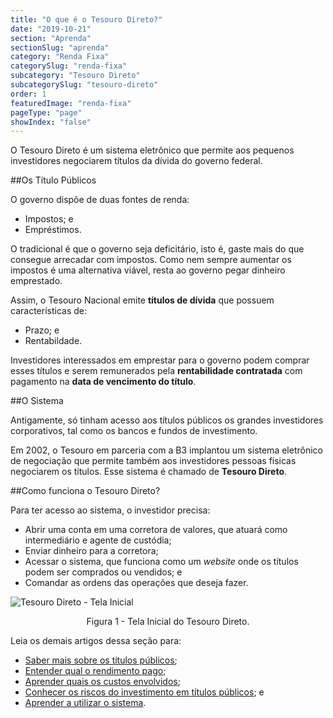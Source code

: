 ```yaml
---
title: "O que é o Tesouro Direto?"
date: "2019-10-21"
section: "Aprenda"
sectionSlug: "aprenda"
category: "Renda Fixa"
categorySlug: "renda-fixa"
subcategory: "Tesouro Direto"
subcategorySlug: "tesouro-direto"
order: 1
featuredImage: "renda-fixa"
pageType: "page"
showIndex: "false"
---
```


O Tesouro Direto é um sistema eletrônico que permite aos pequenos investidores negociarem títulos da dívida do governo federal.

##Os Título Públicos

O governo dispõe de duas fontes de renda:

- Impostos; e
- Empréstimos.

O tradicional é que o governo seja deficitário, isto é, gaste mais do que consegue arrecadar com impostos. Como nem sempre aumentar os impostos é uma alternativa viável, resta ao governo pegar dinheiro emprestado.

Assim, o Tesouro Nacional emite **títulos de dívida** que possuem características de:

- Prazo; e
- Rentabildade.

Investidores interessados em emprestar para o governo podem comprar esses títulos e serem remunerados pela **rentabilidade contratada** com pagamento na **data de vencimento do título**.

##O Sistema

Antigamente, só tinham acesso aos títulos públicos os grandes investidores corporativos, tal como os bancos e fundos de investimento.

Em 2002, o Tesouro em parceria com a B3 implantou um sistema eletrônico de negociação que permite também aos investidores pessoas físicas negociarem os títulos. Esse sistema é chamado de **Tesouro Direto**.


##Como funciona o Tesouro Direto?

Para ter acesso ao sistema, o investidor precisa:

- Abrir uma conta em uma corretora de valores, que atuará como intermediário e agente de custódia;
- Enviar dinheiro para a corretora;
- Acessar o sistema, que funciona como um *website* onde os títulos podem ser comprados ou vendidos; e
- Comandar as ordens das operações que deseja fazer.


![Tesouro Direto - Tela Inicial](../img/tela-inicial-td.jpg)

<p class="legenda" style="text-align:center">Figura 1 - Tela Inicial do Tesouro Direto.</p>


Leia os demais artigos dessa seção para:

- [Saber mais sobre os títulos públicos](/renda-fixa/tesouro-direto/os-titulos-publicos);
- [Entender qual o rendimento pago](/renda-fixa/tesouro-direto/rendimento-tesouro-direto);
- [Aprender quais os custos envolvidos](/renda-fixa/tesouro-direto/custos-tesouro-direto);
- [Conhecer os riscos do investimento em títulos públicos](/renda-fixa/tesouro-direto/riscos-tesouro-direto); e
- [Aprender a utilizar o sistema](/renda-fixa/tesouro-direto/como-investir-no-tesouro-direto).